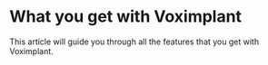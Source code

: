 <!-- vox.description: The features you get with Voximplant. -->
<!-- vox.rank: 1 -->
<!-- vox.filters: isAudio,isVideo,isMessaging,isOmnichannel -->
# What you get with Voximplant
This article will guide you through all the features that you get with Voximplant.